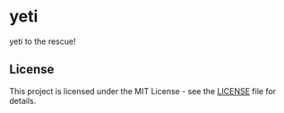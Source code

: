 # yeti

yeti to the rescue! 

## License

This project is licensed under the MIT License - see the [LICENSE](LICENSE) file for details.
